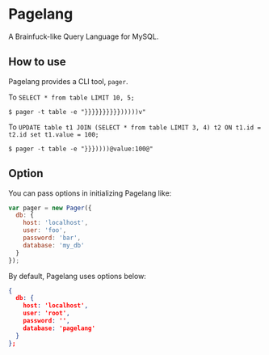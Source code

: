 # Pagelang

A Brainfuck-like Query Language for MySQL.


## How to use

Pagelang provides a CLI tool, `pager`.

To `SELECT * from table LIMIT 10, 5;`

```
$ pager -t table -e "}}}}}}}}}})))))v"
``` 

To `UPDATE table t1 JOIN (SELECT * from table LIMIT 3, 4) t2 ON t1.id = t2.id set t1.value = 100;`

```
$ pager -t table -e "}}}))))@value:100@"
``` 


## Option

You can pass options in initializing Pagelang like:

```javascript
var pager = new Pager({
  db: {
    host: 'localhost',
    user: 'foo',
    password: 'bar',
    database: 'my_db'  
  }
});
```

By default, Pagelang uses options below:

```json
{
  db: {
    host: 'localhost',
    user: 'root',
    password: '',
    database: 'pagelang'
  }
};
```
